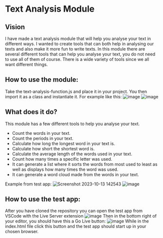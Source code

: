 # Text Analysis Module

## **Vision**
I have made a text analysis module that will help you analyse your text in different ways. 
I wanted to create tools that can both help in analysing our texts and also make it more fun to write texts. 
In this module there are several different tools that can help you analyse your text, you do not need to use all of them of course.
There is a wide variety of tools since we all want different things.  

## How to use the module:
Take the text-analysis-function.js and place it in your project. 
You then import it as a class and instantiate it.
For example like this:
![image](https://github.com/CEskilsson/Laboration-2/assets/112517081/d30b8fce-f058-445b-8d8a-88c52dbf8cc4)
![image](https://github.com/CEskilsson/Laboration-2/assets/112517081/55aa714c-40ab-4340-995c-40f1991d6a83)

## What does it do?
This module has a few different tools to help you analyse your text. 

 - Count the words in your text.
 - Count the periods in your text.
 - Calculate how long the longest word in your text is.
 - Calculate how short the shortest word is.
 - Calculate the average length of the words used in your text. 
 - Count how many times a specific letter was used.
 - It can generate a list where it sorts the words from most used to least as well as displays how many times the word was used. 
 - It can generate a word cloud made from the words in your text.

Example from test app:
![Screenshot 2023-10-13 142543](https://github.com/CEskilsson/Laboration-2/assets/112517081/b2f53f99-8e42-4f9b-b818-0b8ad63ef597)
![image](https://github.com/CEskilsson/Laboration-2/assets/112517081/8edc1119-dd80-4229-b640-a26aa0277557)

## **How to use the test app:**
After you have cloned the repository you can open the test app from VSCode with the Live Server extension
![image](https://github.com/CEskilsson/Laboration-2/assets/112517081/e15126b0-4124-43a8-a600-334df7a35631)
Then in the bottom right of your editor, you should have this a Go Live button:
![image](https://github.com/CEskilsson/Laboration-2/assets/112517081/17c696e3-4ada-4eb5-a230-6995fdbfe71c)
While in the index.html file click this button and the test app should start up in your chosen browser.





